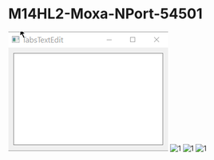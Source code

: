 # M14HL2-Moxa-NPort-54501

![1](.//images//1.gif)
![1](.//images//2.png)
![1](.//images//3.png)
![1](.//images//4.png)
